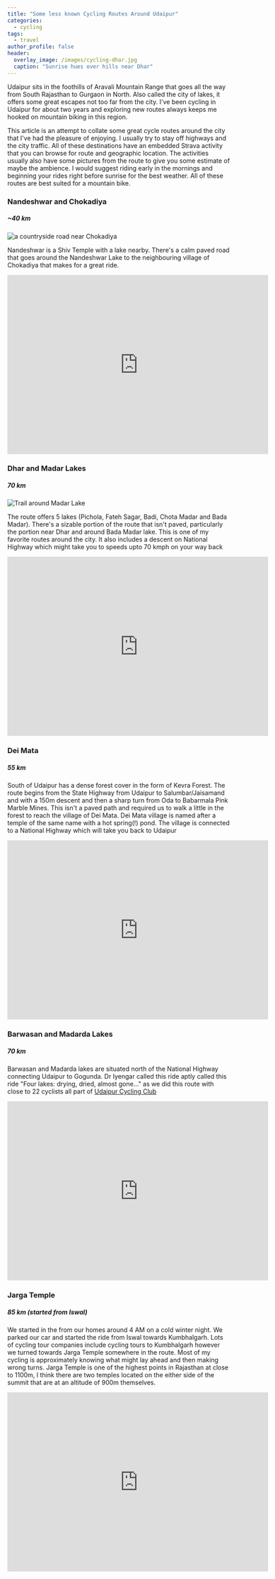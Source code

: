 ```yaml
---
title: "Some less known Cycling Routes Around Udaipur"
categories:
  - cycling
tags:
  - travel
author_profile: false
header:
  overlay_image: /images/cycling-dhar.jpg
  caption: "Sunrise hues over hills near Dhar"
---
```


Udaipur sits in the foothills of Aravali Mountain Range that goes all the way from South Rajasthan to Gurgaon in North. Also called the city of lakes, it offers some great escapes not too far from the city. I've been cycling in Udaipur for about two years and exploring new routes always keeps me hooked on mountain biking in this region.

This article is an attempt to collate some great cycle routes around the city that I've had the pleasure of enjoying. I usually try to stay off highways and the city traffic. All of these destinations have an embedded Strava activity that you can browse for route and geographic location. The activities usually also have some pictures from the route to give you some estimate of maybe the ambience. I would suggest riding early in the mornings and beginning your rides right before sunrise for the best weather. All of these routes are best suited for a mountain bike.

### Nandeshwar and Chokadiya
##### \~40 km

![a countryside road near Chokadiya](/images/cycling-chokadiya.jpg)

Nandeshwar is a Shiv Temple with a lake nearby. There's a calm paved road that goes around the Nandeshwar Lake to the neighbouring village of Chokadiya that makes for a great ride. 

<iframe height='405' width='590' frameborder='0' allowtransparency='true' scrolling='no' src='https://www.strava.com/activities/2669171717/embed/e91aef95bae91724dbd9bc4e264229200a5db329'></iframe>

### Dhar and Madar Lakes
##### 70 km

![Trail around Madar Lake](/images/cycling-badamadar.jpg)

The route offers 5 lakes (Pichola, Fateh Sagar, Badi, Chota Madar and Bada Madar). There's a sizable portion of the route that isn't paved, particularly the portion near Dhar and around Bada Madar lake. This is one of my favorite routes around the city. It also includes a descent on National Highway which might take you to speeds upto 70 kmph on your way back

<iframe height='405' width='590' frameborder='0' allowtransparency='true' scrolling='no' src='https://www.strava.com/activities/2648822473/embed/73e949922076cdacf5fb6d3ce4444fbe0e974e49'></iframe>


### Dei Mata
##### 55 km

South of Udaipur has a dense forest cover in the form of Kevra Forest. The route begins from the State Highway from Udaipur to Salumbar/Jaisamand and with a 150m descent and then a sharp turn from Oda to Babarmala Pink Marble Mines. This isn't a paved path and required us to walk a little in the forest to reach the village of Dei Mata. Dei Mata village is named after a temple of the same name with a hot spring(!) pond. The village is connected to a National Highway which will take you back to Udaipur

<iframe height='405' width='590' frameborder='0' allowtransparency='true' scrolling='no' src='https://www.strava.com/activities/2919146950/embed/4d43888b3a6f8230ce82997eb08778e581682072'></iframe>

### Barwasan and Madarda Lakes
##### 70 km

Barwasan and Madarda lakes are situated north of the National Highway connecting Udaipur to Gogunda. Dr Iyengar called this ride aptly called this ride "Four lakes: drying, dried, almost gone..." as we did this route with close to 22 cyclists all part of [Udaipur Cycling Club](http://www.udaipurcyclingclub.in/)

<iframe height='405' width='590' frameborder='0' allowtransparency='true' scrolling='no' src='https://www.strava.com/activities/2324262916/embed/ba3de3a8c3650385be17f658b372fd68de124ae8'></iframe>

### Jarga Temple
##### 85 km (started from Iswal)

We started in the from our homes around 4 AM on a cold winter night. We parked our car and started the ride from Iswal towards Kumbhalgarh. Lots of cycling tour companies include cycling tours to Kumbhalgarh however we turned towards Jarga Temple somewhere in the route. Most of my cycling is approximately knowing what might lay ahead and then making wrong turns. Jarga Temple is one of the highest points in Rajasthan at close to 1100m, I think there are two temples located on the either side of the summit that are at an altitude of 900m themselves.

<iframe height='405' width='590' frameborder='0' allowtransparency='true' scrolling='no' src='https://www.strava.com/activities/1952442715/embed/c8b4e15e3049b02e46abb52073e8bfccdec07158'></iframe>

